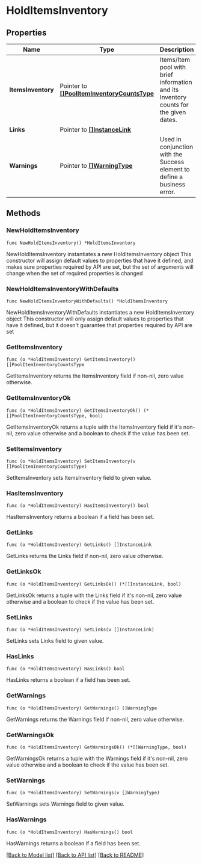 # HoldItemsInventory

## Properties

Name | Type | Description | Notes
------------ | ------------- | ------------- | -------------
**ItemsInventory** | Pointer to [**[]PoolItemInventoryCountsType**](PoolItemInventoryCountsType.md) | Items/Item pool with brief information and its Inventory counts for the given dates. | [optional] 
**Links** | Pointer to [**[]InstanceLink**](InstanceLink.md) |  | [optional] 
**Warnings** | Pointer to [**[]WarningType**](WarningType.md) | Used in conjunction with the Success element to define a business error. | [optional] 

## Methods

### NewHoldItemsInventory

`func NewHoldItemsInventory() *HoldItemsInventory`

NewHoldItemsInventory instantiates a new HoldItemsInventory object
This constructor will assign default values to properties that have it defined,
and makes sure properties required by API are set, but the set of arguments
will change when the set of required properties is changed

### NewHoldItemsInventoryWithDefaults

`func NewHoldItemsInventoryWithDefaults() *HoldItemsInventory`

NewHoldItemsInventoryWithDefaults instantiates a new HoldItemsInventory object
This constructor will only assign default values to properties that have it defined,
but it doesn't guarantee that properties required by API are set

### GetItemsInventory

`func (o *HoldItemsInventory) GetItemsInventory() []PoolItemInventoryCountsType`

GetItemsInventory returns the ItemsInventory field if non-nil, zero value otherwise.

### GetItemsInventoryOk

`func (o *HoldItemsInventory) GetItemsInventoryOk() (*[]PoolItemInventoryCountsType, bool)`

GetItemsInventoryOk returns a tuple with the ItemsInventory field if it's non-nil, zero value otherwise
and a boolean to check if the value has been set.

### SetItemsInventory

`func (o *HoldItemsInventory) SetItemsInventory(v []PoolItemInventoryCountsType)`

SetItemsInventory sets ItemsInventory field to given value.

### HasItemsInventory

`func (o *HoldItemsInventory) HasItemsInventory() bool`

HasItemsInventory returns a boolean if a field has been set.

### GetLinks

`func (o *HoldItemsInventory) GetLinks() []InstanceLink`

GetLinks returns the Links field if non-nil, zero value otherwise.

### GetLinksOk

`func (o *HoldItemsInventory) GetLinksOk() (*[]InstanceLink, bool)`

GetLinksOk returns a tuple with the Links field if it's non-nil, zero value otherwise
and a boolean to check if the value has been set.

### SetLinks

`func (o *HoldItemsInventory) SetLinks(v []InstanceLink)`

SetLinks sets Links field to given value.

### HasLinks

`func (o *HoldItemsInventory) HasLinks() bool`

HasLinks returns a boolean if a field has been set.

### GetWarnings

`func (o *HoldItemsInventory) GetWarnings() []WarningType`

GetWarnings returns the Warnings field if non-nil, zero value otherwise.

### GetWarningsOk

`func (o *HoldItemsInventory) GetWarningsOk() (*[]WarningType, bool)`

GetWarningsOk returns a tuple with the Warnings field if it's non-nil, zero value otherwise
and a boolean to check if the value has been set.

### SetWarnings

`func (o *HoldItemsInventory) SetWarnings(v []WarningType)`

SetWarnings sets Warnings field to given value.

### HasWarnings

`func (o *HoldItemsInventory) HasWarnings() bool`

HasWarnings returns a boolean if a field has been set.


[[Back to Model list]](../README.md#documentation-for-models) [[Back to API list]](../README.md#documentation-for-api-endpoints) [[Back to README]](../README.md)


